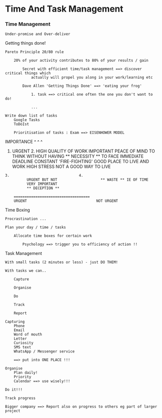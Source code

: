 # Time And Task Management

### Time Management

```
Under-promise and Over-deliver
```

Getting things done!

```
Pareto Principle 20/80 rule

	20% of your activity contributes to 80% of your results / gain

		Secret with efficient time/task management ==> discover critical things which 
			actually will propel you along in your work/learning etc

		Dave Allen 'Getting Things Done' ==> 'eating your frog'

			1. task ==> critical one often the one you don't want to do!

			...

Write down list of tasks
	Google Tasks
	ToDoIst 

	Prioritisation of tasks : Exam ==> EISENHOWER MODEL
```

IMPORTANCE
^
^
^
1. URGENT 2. HIGH QUALITY OF WORK
IMPORTANT	PEACE OF MIND TO THINK WITHOUT HAVING
** NECESSITY **	TO FACE IMMEDIATE DEADLINE
CONSTANT 'FIRE-FIGHTING'	GOOD PLACE TO LIVE AND WORK
HIGH STRESS
NOT A GOOD WAY TO LIVE

```
3.                                4. 
    	  URGENT BUT NOT 					** WASTE ** IE OF TIME
    	  VERY IMPORTANT                    
    	  ** DECEPTION **

	=================================== 
 	URGENT                                NOT URGENT
```

Time Boxing

```
Procrastination ... 

Plan your day / time / tasks

	Allocate time boxes for certain work

		Psychology ==> trigger you to efficiency of action !!
```

Task Management

```
With small tasks (2 minutes or less) - just DO THEM!

With tasks we can..

	Capture 

	Organise

	Do

	Track

	Report 

Capturing
	Phone 
	Email
	Word of mouth
	Letter
	Curiosity
	SMS text
	WhatsApp / Messenger service

	==> put into ONE PLACE !!!

Organise
	Plan daily!
	Priority
	Calendar ==> use wisely!!!

Do it!!!

Track progress

Bigger company ==> Report also on progress to others eg part of larger project
```